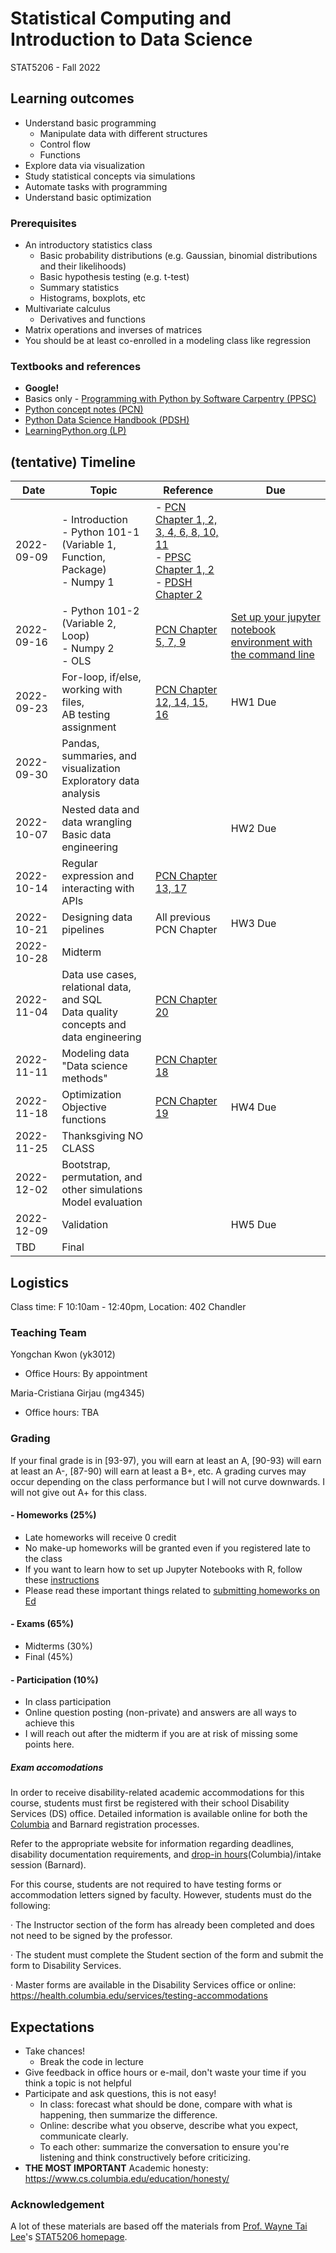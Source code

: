 # Statistical Computing and Introduction to Data Science 

STAT5206 - Fall 2022

## Learning outcomes
- Understand basic programming
  - Manipulate data with different structures
  - Control flow
  - Functions
- Explore data via visualization
- Study statistical concepts via simulations
- Automate tasks with programming
- Understand basic optimization

### Prerequisites
- An introductory statistics class
  - Basic probability distributions (e.g. Gaussian, binomial distributions and their likelihoods)
  - Basic hypothesis testing (e.g. t-test)
  - Summary statistics
  - Histograms, boxplots, etc
- Multivariate calculus
  - Derivatives and functions
- Matrix operations and inverses of matrices
- You should be at least co-enrolled in a modeling class like regression

### Textbooks and references
- **Google!**
- Basics only - [Programming with Python by Software Carpentry (PPSC)](https://swcarpentry.github.io/python-novice-inflammation/)
- [Python concept notes (PCN)](https://leewtai.github.io/courses/stat_computing/lectures/learning_python_intro.html)
- [Python Data Science Handbook (PDSH)](https://jakevdp.github.io/PythonDataScienceHandbook/)
- [LearningPython.org (LP)](https://www.learnpython.org/)

## (tentative) Timeline

|Date|Topic|Reference|Due|
|---|---|---|---|
|2022-09-09|- Introduction <br>- Python 101-1 (Variable 1, Function, Package) <br>- Numpy 1|- [PCN Chapter 1, 2, 3, 4, 6, 8, 10, 11](https://leewtai.github.io/courses/stat_computing/lectures/learning_python_intro.html) <br>- [PPSC Chapter 1, 2](https://swcarpentry.github.io/python-novice-inflammation/) <br>- [PDSH Chapter 2](https://jakevdp.github.io/PythonDataScienceHandbook/)||
|2022-09-16|- Python 101-2 (Variable 2, Loop) <br>- Numpy 2 <br>- OLS|[PCN Chapter 5, 7, 9](https://leewtai.github.io/courses/stat_computing/lectures/learning_python_intro.html)|[Set up your jupyter notebook environment with the command line](https://leewtai.github.io/setup/conda_and_navigator_setup.html)|
|2022-09-23|For-loop, if/else, working with files,<br>AB testing assignment|[PCN Chapter 12, 14, 15, 16](https://leewtai.github.io/courses/stat_computing/lectures/learning_python_intro.html)|HW1 Due|
|2022-09-30|Pandas, summaries, and visualization<br>Exploratory data analysis|||
|2022-10-07|Nested data and data wrangling<br>Basic data engineering||HW2 Due|
|2022-10-14|Regular expression and interacting with APIs|[PCN Chapter 13, 17](https://leewtai.github.io/courses/stat_computing/lectures/learning_python_intro.html)||
|2022-10-21|Designing data pipelines|All previous PCN Chapter|HW3 Due|
|2022-10-28|Midterm|||
|2022-11-04|Data use cases, relational data, and SQL<br>Data quality concepts and data engineering|[PCN Chapter 20](https://leewtai.github.io/courses/stat_computing/lectures/learning_python_intro.html)||
|2022-11-11|Modeling data<br>"Data science methods"|[PCN Chapter 18](https://leewtai.github.io/courses/stat_computing/lectures/learning_python_intro.html)||
|2022-11-18|Optimization<br>Objective functions|[PCN Chapter 19](https://leewtai.github.io/courses/stat_computing/lectures/learning_python_intro.html)|HW4 Due|
|2022-11-25|Thanksgiving NO CLASS|||
|2022-12-02|Bootstrap, permutation, and other simulations<br>Model evaluation|||
|2022-12-09|Validation||HW5 Due|
|TBD|Final|||


## Logistics
Class time: F 10:10am - 12:40pm, Location: 402 Chandler

### Teaching Team
Yongchan Kwon (yk3012)
  - Office Hours: By appointment

Maria-Cristiana Girjau (mg4345)
  - Office hours: TBA

### Grading
If your final grade is in [93-97), you will earn at least an A, [90-93) will earn at least an A-, [87-90) will earn at least a B+, etc. A grading curves may occur depending on the class performance but I will not curve downwards. I will not give out A+ for this class.

#### - Homeworks (25%)
- Late homeworks will receive 0 credit
- No make-up homeworks will be granted even if you registered late to the class
- If you want to learn how to set up Jupyter Notebooks with R, follow these [instructions](https://leewtai.github.io/setup/conda_and_navigator_setup.html)
- Please read these important things related to [submitting homeworks on Ed](https://leewtai.github.io/courses/stat_computing/ed_hw_faq.html)

#### - Exams (65%)
- Midterms (30%)
- Final (45%)

#### - Participation (10%)
- In class participation
- Online question posting (non-private) and answers are all ways to achieve this
- I will reach out after the midterm if you are at risk of missing some points here.

##### Exam accomodations
In order to receive disability-related academic accommodations for this course, students must first be registered with their school Disability Services (DS) office. Detailed information is available online for both the [Columbia](https://health.columbia.edu/content/disability-services) and Barnard registration processes.

Refer to the appropriate website for information regarding deadlines, disability documentation requirements, and [drop-in hours](https://health.columbia.edu/getting-care/drop-offices/disability-services-drop-hours)(Columbia)/intake session (Barnard).


For this course, students are not required to have testing forms or accommodation letters signed by faculty. However, students must do the following:

·         The Instructor section of the form has already been completed and does not need to be signed by the professor.

·         The student must complete the Student section of the form and submit the form to Disability Services.

·         Master forms are available in the Disability Services office or online: https://health.columbia.edu/services/testing-accommodations


## Expectations
- Take chances!
  - Break the code in lecture
- Give feedback in office hours or e-mail, don't waste your time if you think a topic is not helpful
- Participate and ask questions, this is not easy!
  - In class: forecast what should be done, compare with what is happening, then summarize the difference.
  - Online: describe what you observe, describe what you expect, communicate clearly.
  - To each other: summarize the conversation to ensure you're listening and think constructively before criticizing.
- **THE MOST IMPORTANT** Academic honesty: https://www.cs.columbia.edu/education/honesty/

### Acknowledgement
A lot of these materials are based off the materials from [Prof. Wayne Tai Lee](https://leewtai.github.io/)'s [STAT5206 homepage](https://leewtai.github.io/courses/stat_computing/syllabus_5206.html).


